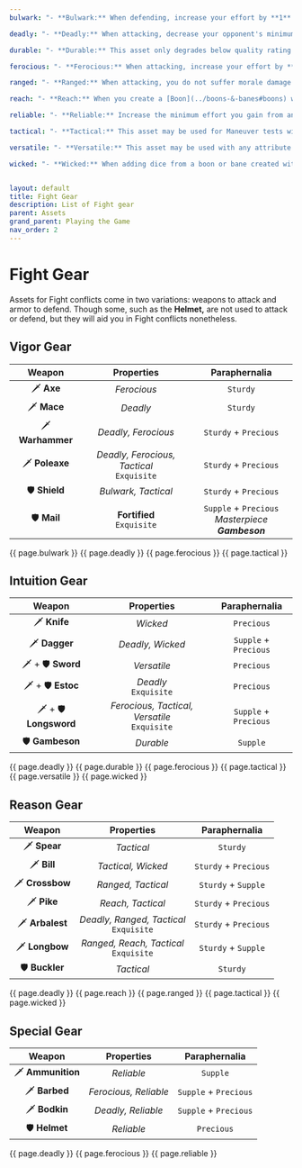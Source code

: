 ```yaml
---
bulwark: "- **Bulwark:** When defending, increase your effort by **1** for each **6** you roll."

deadly: "- **Deadly:** When attacking, decrease your opponent's minimum effort by **1** + this asset's masterpiece rating. This does not reduce minimum effort gained from one of your wounds."

durable: "- **Durable:** This asset only degrades below quality rating **1,** if you roll a **1.**"

ferocious: "- **Ferocious:** When attacking, increase your effort by **1** for each **6** you roll."

ranged: "- **Ranged:** When attacking, you do not suffer morale damage but your opponent may defend with Maneuver instead of Fight."

reach: "- **Reach:** When you create a [Boon](../boons-&-banes#boons) with Maneuver, it becomes [Enduring](../boons-&-banes#enduring-boons--banes)."

reliable: "- **Reliable:** Increase the minimum effort you gain from another asset by **1** + this asset's masterpiece rating."

tactical: "- **Tactical:** This asset may be used for Maneuver tests without penalty. When testing Maneuver, add **1** + its masterpiece rating as dice to your roll."

versatile: "- **Versatile:** This asset may be used with any attribute without penalty."

wicked: "- **Wicked:** When adding dice from a boon or bane created with Intuition, also add **1** + this asset's masterpiece rating as dice to your roll."


layout: default
title: Fight Gear
description: List of Fight gear
parent: Assets
grand_parent: Playing the Game
nav_order: 2
---
```


# Fight Gear

Assets for Fight conflicts come in two variations: weapons to attack and armor to defend. Though some, such as the **Helmet,** are not used to attack or defend, but they will aid you in Fight conflicts nonetheless.


## Vigor Gear

|      Weapon      |                  Properties                  |                    Paraphernalia                    |
|:----------------:|:--------------------------------------------:|:---------------------------------------------------:|
|    🗡 **Axe**    |                 _Ferocious_                  |                      `Sturdy`                       |
|   🗡 **Mace**    |                   _Deadly_                   |                      `Sturdy`                       |
| 🗡 **Warhammer** |             _Deadly, Ferocious_              |                `Sturdy` + `Precious`                |
|  🗡 **Poleaxe**  | _Deadly, Ferocious, Tactical_<br>`Exquisite` |                `Sturdy` + `Precious`                |
|  🛡 **Shield**   |             _Bulwark, Tactical_              |                `Sturdy` + `Precious`                |
|   🛡 **Mail**    |         **Fortified**<br>`Exquisite`         | `Supple` + `Precious`<br>_Masterpiece **Gambeson**_ |

{{ page.bulwark }}
{{ page.deadly }}
{{ page.ferocious }}
{{ page.tactical }}


## Intuition Gear

|        Weapon         |                   Properties                    |     Paraphernalia     |
|:---------------------:|:-----------------------------------------------:|:---------------------:|
|     🗡 **Knife**      |                    _Wicked_                     |      `Precious`       |
|     🗡 **Dagger**     |                _Deadly, Wicked_                 | `Supple` + `Precious` |
|   🗡 + 🛡 **Sword**   |                   _Versatile_                   |      `Precious`       |
|   🗡 + 🛡 **Estoc**   |             _Deadly_<br>`Exquisite`             |      `Precious`       |
| 🗡 + 🛡 **Longsword** | _Ferocious, Tactical, Versatile_<br>`Exquisite` | `Supple` + `Precious` |
|    🛡 **Gambeson**    |                    _Durable_                    |       `Supple`        |

{{ page.deadly }}
{{ page.durable }}
{{ page.ferocious }}
{{ page.tactical }}
{{ page.versatile }}
{{ page.wicked }}


## Reason Gear

|     Weapon      |                Properties                 |     Paraphernalia     |
|:---------------:|:-----------------------------------------:|:---------------------:|
|  🗡 **Spear**   |                _Tactical_                 |       `Sturdy`        |
|   🗡 **Bill**   |            _Tactical, Wicked_             | `Sturdy` + `Precious` |
| 🗡 **Crossbow** |            _Ranged, Tactical_             |  `Sturdy` + `Supple`  |
|   🗡 **Pike**   |             _Reach, Tactical_             | `Sturdy` + `Precious` |
| 🗡 **Arbalest** | _Deadly, Ranged, Tactical_<br>`Exquisite` | `Sturdy` + `Precious` |
| 🗡 **Longbow**  | _Ranged, Reach, Tactical_<br>`Exquisite`  |  `Sturdy` + `Supple`  |
| 🛡 **Buckler**  |                _Tactical_                 |       `Sturdy`        |

{{ page.deadly }}
{{ page.reach }}
{{ page.ranged }}
{{ page.tactical }}
{{ page.wicked }}


## Special Gear

|      Weapon       |      Properties       |     Paraphernalia     |
|:-----------------:|:---------------------:|:---------------------:|
| 🗡 **Ammunition** |      _Reliable_       |       `Supple`        |
|   🗡 **Barbed**   | _Ferocious, Reliable_ | `Supple` + `Precious` |
|   🗡 **Bodkin**   |  _Deadly, Reliable_   | `Supple` + `Precious` |
|   🛡 **Helmet**   |      _Reliable_       |      `Precious`       |

{{ page.deadly }}
{{ page.ferocious }}
{{ page.reliable }}
